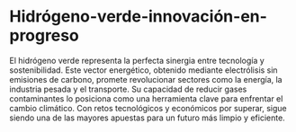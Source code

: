 # Hidrógeno-verde-innovación-en-progreso
El hidrógeno verde representa la perfecta sinergia entre tecnología y sostenibilidad. Este vector energético, obtenido mediante electrólisis sin emisiones de carbono, promete revolucionar sectores como la energía, la industria pesada y el transporte. Su capacidad de reducir gases contaminantes lo posiciona como una herramienta clave para enfrentar el cambio climático. Con retos tecnológicos y económicos por superar, sigue siendo una de las mayores apuestas para un futuro más limpio y eficiente.
